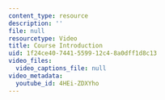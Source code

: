 ```yaml
---
content_type: resource
description: ''
file: null
resourcetype: Video
title: Course Introduction
uid: 1f24ce40-7441-5599-12c4-8a0dff1d8c13
video_files:
  video_captions_file: null
video_metadata:
  youtube_id: 4HEi-ZDXYho
---
```


